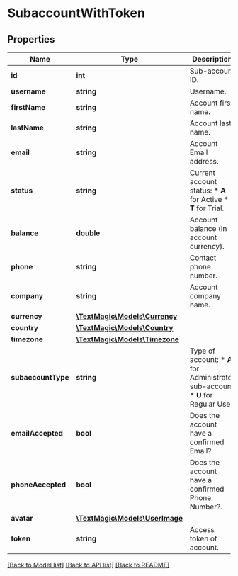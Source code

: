 # SubaccountWithToken

## Properties
Name | Type | Description | Notes
------------ | ------------- | ------------- | -------------
**id** | **int** | Sub-account ID. | 
**username** | **string** | Username. | 
**firstName** | **string** | Account first name. | 
**lastName** | **string** | Account last name. | 
**email** | **string** | Account Email address. | 
**status** | **string** | Current account status: * **A** for Active * **T** for Trial. | 
**balance** | **double** | Account balance (in account currency). | 
**phone** | **string** | Contact phone number. | 
**company** | **string** | Account company name. | 
**currency** | [**\TextMagic\Models\Currency**](Currency.md) |  | 
**country** | [**\TextMagic\Models\Country**](Country.md) |  | 
**timezone** | [**\TextMagic\Models\Timezone**](Timezone.md) |  | 
**subaccountType** | **string** | Type of account: *   **A** for Administrator sub-account *   **U** for Regular User | 
**emailAccepted** | **bool** | Does the account have a confirmed Email?. | 
**phoneAccepted** | **bool** | Does the account have a confirmed Phone Number?. | 
**avatar** | [**\TextMagic\Models\UserImage**](UserImage.md) |  | 
**token** | **string** | Access token of account. | 

[[Back to Model list]](../README.md#documentation-for-models) [[Back to API list]](../README.md#documentation-for-api-endpoints) [[Back to README]](../README.md)


